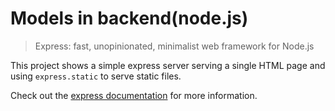 # Models in backend(node.js)

> Express: fast, unopinionated, minimalist web framework for Node.js

This project shows a simple express server serving a single HTML page and using `express.static` to serve static files.

Check out the [express documentation](https://expressjs.com/) for more information.
